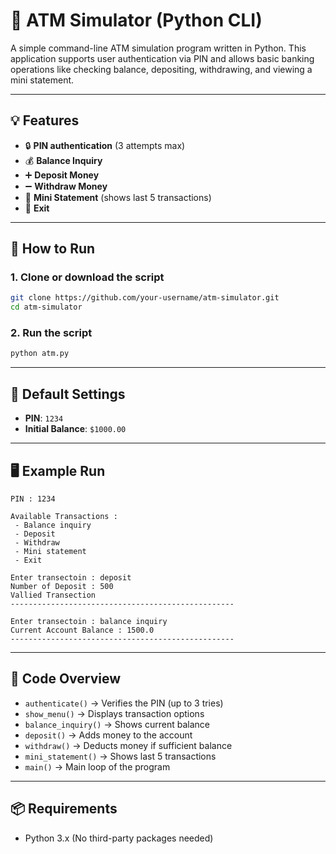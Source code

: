 # 🏧 ATM Simulator (Python CLI)

A simple command-line ATM simulation program written in Python. This application supports user authentication via PIN and allows basic banking operations like checking balance, depositing, withdrawing, and viewing a mini statement.

---

## 💡 Features

* 🔒 **PIN authentication** (3 attempts max)
* 💰 **Balance Inquiry**
* ➕ **Deposit Money**
* ➖ **Withdraw Money**
* 🧾 **Mini Statement** (shows last 5 transactions)
* 🚪 **Exit**

---

## 🧪 How to Run

### 1. Clone or download the script

```bash
git clone https://github.com/your-username/atm-simulator.git
cd atm-simulator
```

### 2. Run the script

```bash
python atm.py
```

---

## 🔐 Default Settings

* **PIN**: `1234`
* **Initial Balance**: `$1000.00`

---

## 🖥️ Example Run

```
PIN : 1234

Available Transactions :
 - Balance inquiry
 - Deposit
 - Withdraw
 - Mini statement
 - Exit

Enter transectoin : deposit
Number of Deposit : 500
Vallied Transection
--------------------------------------------------

Enter transectoin : balance inquiry
Current Account Balance : 1500.0
--------------------------------------------------
```

---

## 🧠 Code Overview

* `authenticate()` → Verifies the PIN (up to 3 tries)
* `show_menu()` → Displays transaction options
* `balance_inquiry()` → Shows current balance
* `deposit()` → Adds money to the account
* `withdraw()` → Deducts money if sufficient balance
* `mini_statement()` → Shows last 5 transactions
* `main()` → Main loop of the program

---

## 📦 Requirements

* Python 3.x
  (No third-party packages needed)

